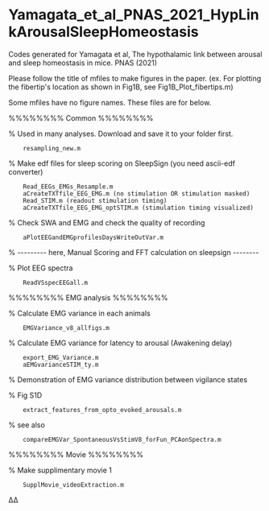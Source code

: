 # Yamagata_et_al_PNAS_2021_HypLinkArousalSleepHomeostasis
Codes generated for Yamagata et al, The hypothalamic link between arousal and sleep homeostasis in mice. PNAS (2021)



Please follow the title of mfiles to make figures in the paper.
(ex. For plotting the fibertip's location as shown in Fig1B, see Fig1B_Plot_fibertips.m)



Some mfiles have no figure names. These files are for below. 


%%%%%%%%    Common    %%%%%%%%

% Used in many analyses. Download and save it to your folder first. 

        resampling_new.m


% Make edf files for sleep scoring on SleepSign (you need ascii-edf converter)

        Read_EEGs_EMGs_Resample.m
        aCreateTXTfile_EEG_EMG.m (no stimulation OR stimulation masked)
        Read_STIM.m (readout stimulation timing)
        aCreateTXTfile_EEG_EMG_optSTIM.m (stimulation timing visualized)
	
	
% Check SWA and EMG and check the quality of recording 	

        aPlotEEGandEMGprofilesDaysWriteOutVar.m
	

% ---------   here, Manual Scoring and FFT calculation on sleepsign  --------


% Plot EEG spectra

        ReadVSspecEEGall.m




%%%%%%%%     EMG analysis     %%%%%%%%

% Calculate EMG variance in each animals

        EMGVariance_v8_allfigs.m
	

% Calculate EMG variance for latency to arousal (Awakening delay)

        export_EMG_Variance.m
        aEMGvarianceSTIM_ty.m
	
	

% Demonstration of EMG variance distribution between vigilance states

   
   % Fig S1D
   
        extract_features_from_opto_evoked_arousals.m
	
   
   % see also 
   
        compareEMGVar_SpontaneousVsStimV8_forFun_PCAonSpectra.m




%%%%%%%%     Movie     %%%%%%%%

% Make supplimentary movie 1

        SupplMovie_videoExtraction.m



Δ∆
